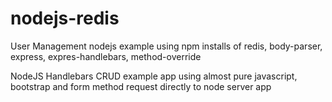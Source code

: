 # nodejs-redis
User Management nodejs example using npm installs of redis, body-parser, express, expres-handlebars, method-override


NodeJS Handlebars CRUD example app using almost pure javascript, bootstrap and form method request directly to node server app
